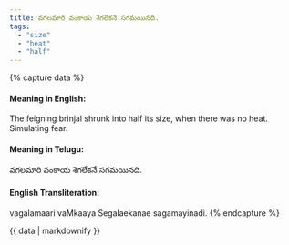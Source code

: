 ```yaml
---
title: వగలమారి వంకాయ శెగలేకనే సగమయినది.
tags:
  - "size"
  - "heat"
  - "half"
---
```


{% capture data %}
#### Meaning in English:
The feigning brinjal shrunk into half its size, when there was no heat.
Simulating fear.

#### Meaning in Telugu:
వగలమారి వంకాయ శెగలేకనే సగమయినది.

#### English Transliteration:
vagalamaari vaMkaaya Segalaekanae sagamayinadi.
{% endcapture %}

<div class="notice">{{ data | markdownify }}</div>

